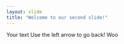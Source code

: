 ```yaml
---
layout: slide
title: "Welcome to our second slide!"
---
```

Your text
Use the left arrow to go back!
Woo
